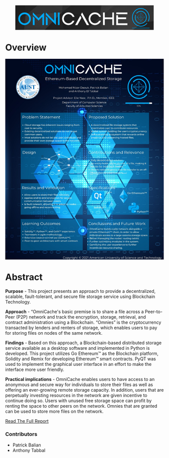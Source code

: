</br>
<p align="center"><img align="center" src="Images/Omnicache_logo.png"></p>

# Overview
<p align="center"><img align="center" src="Images/OmniCache_Poster.jpg"></p>

# Abstract
**Purpose** - This project presents an approach to provide a decentralized, scalable, fault-tolerant, and secure file storage service using Blockchain Technology.

**Approach** - “OmniCache's basic premise is to share a file across a Peer-to-Peer (P2P) network and track the encryption, storage, retrieval, and contract administration using a Blockchain.  “Omnies” is the cryptocurrency transacted by lenders and renters of storage, which enables users to pay for storing files on nodes of the same network. 

**Findings** - Based on this approach, a Blockchain-based distributed storage service available as a desktop software and implemented in Python is developed. This project utilizes Go Ethereum™ as the Blockchain platform, Solidity and Remix for developing Ethereum™ smart contracts. PyQT was used to implement the graphical user interface in an effort to make the interface more user friendly. 

**Practical implications** - OmniCache enables users to have access to an anonymous and secure way for individuals to store their files as well as offering an ever-growing remote storage capacity. In addition, users that are perpetually investing resources in the network are given incentive to continue doing so. Users with unused free storage space can profit by renting the space to other peers on the network. Omnies that are granted can be used to store more files on the network.


[Read The Full Report](Report/OmniCache_Report.pdf)

### Contributors
* Patrick Balian
* Anthony Tabbal
